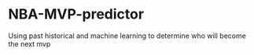 # NBA-MVP-predictor
Using past historical and machine learning to determine who will become the next mvp
